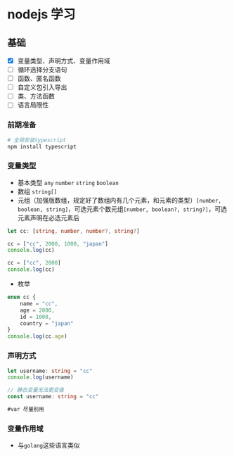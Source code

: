 # nodejs 学习

## 基础
- [x] 变量类型、声明方式、变量作用域
- [ ] 循环选择分支语句
- [ ] 函数、匿名函数
- [ ] 自定义包引入导出
- [ ] 类、方法函数
- [ ] 语言局限性

### 前期准备
```sh
# 全局安装typescript
npm install typescript
```

### 变量类型
- 基本类型 `any` `number` `string` `boolean`
- 数组 `string[]`
- 元组（加强版数组，规定好了数组内有几个元素，和元素的类型）`[number, boolean, string]`，可选元素个数元组`[number, boolean?, string?]`，可选元素声明在必选元素后
```ts
let cc: [string, number, number?, string?]

cc = ["cc", 2000, 1000, "japan"]
console.log(cc)

cc = ["cc", 2000]
console.log(cc)
```
- 枚举 
```ts
enum cc {
    name = "cc",
    age = 2000,
    id = 1000,
    country = "japan"
}
console.log(cc.age)
```

### 声明方式
```ts
let username: string = "cc"
console.log(username)

// 静态变量无法更变值
const username: string = "cc"

#var 尽量别用
```

### 变量作用域
- 与`golang`这些语言类似
